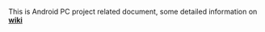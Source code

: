 This  is  Android PC project related document, some
detailed information on **[wiki](https://github.com/HybridOS/Document/wiki)**
